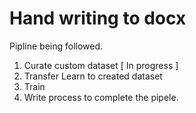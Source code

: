 # Hand writing to docx

Pipline being followed.
1. Curate custom dataset [ In progress ]
2. Transfer Learn to created dataset
3. Train
4. Write process to complete the pipele.

